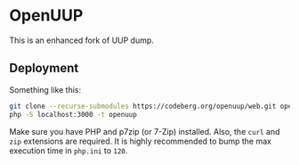 # OpenUUP

This is an enhanced fork of UUP dump.

## Deployment

Something like this:

```bash
git clone --recurse-submodules https://codeberg.org/openuup/web.git openuup
php -S localhost:3000 -t openuup
```

Make sure you have PHP and p7zip (or 7-Zip) installed. Also, the `curl` and `zip` extensions are required. It is highly recommended to bump the max execution time in `php.ini` to `120`.